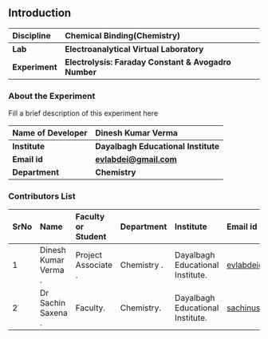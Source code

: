 ## Introduction


<b>Discipline | <b>Chemical Binding(Chemistry)
:--|:--|
<b> Lab | <b> Electroanalytical Virtual Laboratory
<b> Experiment|  <b>Electrolysis: Faraday Constant & Avogadro Number

### About the Experiment 

Fill a brief description of this experiment here
	
<b>Name of Developer | <b> Dinesh Kumar Verma
:--|:--|
<b> Institute| <b> Dayalbagh Educational Institute 
<b> Email id|   <b>  evlabdei@gmail.com
<b> Department|  <b> Chemistry

### Contributors List

SrNo | Name | Faculty or Student | Department| Institute | Email id
:--|:--|:--|:--|:--|:--|
1 |Dinesh Kumar Verma . |Project Associate . |Chemistry . | Dayalbagh Educational Institute. |evlabdei@gmail.com .
2 |Dr Sachin Saxena . | Faculty. | Chemistry. |Dayalbagh Educational Institute. | sachinusic@gmail.com.
